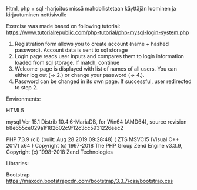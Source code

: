 Html, php + sql -harjoitus missä mahdollistetaan käyttäjän luominen ja kirjautuminen nettisivulle

Exercise was made based on following tutorial:
https://www.tutorialrepublic.com/php-tutorial/php-mysql-login-system.php

1. Registration form allows you to create account (name + hashed password). Account data is sent to sql storage
2. Login page reads user inputs and compares them to login information loaded from sql storage. If match, continue
3. Welcome-page is displayed with list of names of all users. You can either log out (-> 2.) or change your password (-> 4.).
4. Password can be changed in its own page. If successful, user redirected to step 2.

Environments:

HTML5

mysql  Ver 15.1 Distrib 10.4.6-MariaDB, for Win64 (AMD64), source revision b8e655ce029a1f182602c9f12c3cc5931226eec2

PHP 7.3.9 (cli) (built: Aug 28 2019 09:28:48) ( ZTS MSVC15 (Visual C++ 2017) x64 )
Copyright (c) 1997-2018 The PHP Group
Zend Engine v3.3.9, Copyright (c) 1998-2018 Zend Technologies

Libraries:

Bootstrap
https://maxcdn.bootstrapcdn.com/bootstrap/3.3.7/css/bootstrap.css
